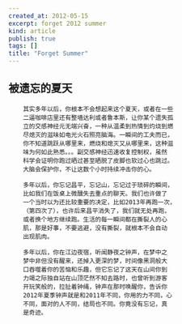 ```yaml
---
created_at: 2012-05-15
excerpt: forget 2012 summer
kind: article
publish: true
tags: []
title: "Forget Summer"
---
```

## 被遗忘的夏天

        其实多年以后，你根本不会想起来这个夏天，或者在一些
        二逼咖啡店里还有整墙达利或者鲁本斯，让你某个遗失孤
        立的交感神经元无端兴奋，一种从温柔到热情到灼烧到燃
        尽熄灭的滋味如电光火石照亮脑海。一瞬间的工夫而已，
        你不知道跳跃从哪里来，燃烧和熄灭又从哪里来，这种滋
        味为何如此熟悉。。。副交感神经迅速收复控制权，虽然
        科学会证明你跑过晒过甚至晒脱了皮脚也软过心也跳过。
        大脑会保护你，不让这数个小时持续冲击你的心。

        多年以后，你忘记昌平，忘记山，忘记过于琐碎的瞬间，
        比如我们在饭桌上微醺失去重点的聊天。我们也许做了
        一个当时以为还比较重要的决定，比如2013年再跑一次，
        （第四次了），也许后来昌平消失了，我们就无处再跑，
        或者换个地方继续跑。生活的每一瞬间都在撕裂人的心
        肌，那是好事，不要逃避，没有撕裂，就根本不会自动
        出现肌肉。

        多年以后，你在江边夜宿，听闻静夜之钟声，在梦中之
        梦中非但没有醒来，还掉入更深的梦，时间像黑洞般大
        口吞噬着你的苦恼和乐趣，但它忘记了这天在山间你到
        力竭之际独自站在山顶茫然不知去路时，也曾听到游客
        开玩笑般的，拉扯着钟绳，钟声在那时唤醒你，告诉你
        2012年夏季钟声就是和2011年不同，你用的力不同，心
        不同，面对的人不同，结局也不同。你竟没有忘记，真
        是奇迹。

